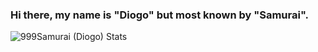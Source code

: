 ### Hi there, my name is "Diogo" but most known by "Samurai".

![999Samurai (Diogo) Stats](https://github-readme-stats.vercel.app/api?username=999Samurai&show_icons=true&theme=dark)
